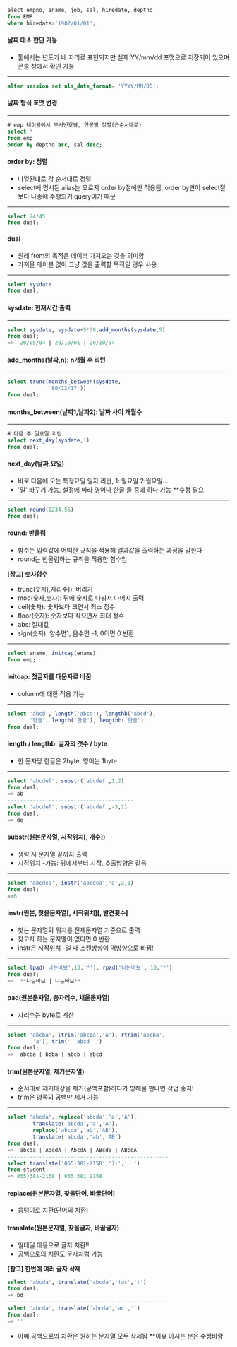 ```sql
elect empno, ename, job, sal, hiredate, deptno
from EMP
where hiredate>'1982/01/01';
```
#### 날짜 대소 판단 가능
- 툴에서는 년도가 네 자리로 표현되지만 실제 YY/mm/dd 포맷으로 저장되어 있으며 콘솔 창에서 확인 가능
---------------------------------

```sql
alter session set nls_date_format= 'YYYY/MM/DD';
```
#### 날짜 형식 포맷 변경  
---------------------------------
```sql
# emp 테이블에서 부서번호별, 연봉별 정렬(큰순서대로)
select *
from emp
order by deptno asc, sal desc; 
```
#### order by: 정렬
- 나열된대로 각 순서대로 정렬 
- select에 명시된 alias는 오로지 order by절에만 적용됨, order by만이 select절보다 나중에 수행되기 query이기 때문 
---------------------------------
```sql
select 24*45 
from dual; 
```
#### dual
- 원래 from의 목적은 데이터 가져오는 것을 의미함 
- 가져올 테이블 없이 그냥 값을 출력할 목적일 경우 사용
----------------------------------
```sql
select sysdate
from dual;
```
#### sysdate: 현재시간 출력
-----------------------------------
```sql
select sysdate, sysdate+5*30,add_months(sysdate,5)
from dual;
=>  20/05/04 | 20/10/01 | 20/10/04
```
#### add_months(날짜,n): n개월 후 리턴
-------------------------------------
```sql
select trunc(months_between(sysdate, 
             '80/12/17'))
from dual;
```
#### months_between(날짜1,날짜2): 날짜 사이 개월수
--------------------------------------
```sql
# 다음 주 일요일 리턴
select next_day(sysdate,1) 
from dual;
```
#### next_day(날짜,요일) 
- 바로 다음에 오는 특정요일 일자 리턴, 1: 일요일 2:월요일...
- '일' 바꾸기 가능, 설정에 따라 영어나 한글 둘 중에 하나 가능 **수정 필요 
----------------------------------
```sql
select round(1234.56)
from dual; 
```
#### round: 반올림
- 함수는 입력값에 어떠한 규칙을 적용해 결과값을 출력하는 과정을 말한다
- round는 반올림하는 규칙을 적용한 함수임

**[참고] 숫자함수**
- trunc(숫자[,자리수]): 버리기
- mod(숫자,숫자): 뒤에 숫자로 나눠서 나머지 출력
- ceil(숫자): 숫자보다 크면서 최소 정수
- floor(숫자): 숫자보다 작으면서 최대 정수
- abs: 절대값
- sign(숫자): 양수면1, 음수면 -1, 0이면 0 반환
-----------------------------------
```sql
select ename, initcap(ename)
from emp;
```
#### initcap: 첫글자를 대문자로 바꿈
- column에 대한 적용 가능
-------------------------------------
```sql
select 'abcd', length('abcd'), lengthb('abcd'), 
       '한글', length('한글'), lengthb('한글') 
from dual;
```
#### length / lengthb: 글자의 갯수 / byte
- 한 문자당 한글은 2byte, 영어는 1byte 
----------------------------------
```sql
select 'abcdef', substr('abcdef',1,2)
from dual; 
=> ab
----------------------------------------
select 'abcdef', substr('abcdef',-3,2)
from dual; 
=> de
```
#### substr(원본문자열, 시작위치[, 개수]) 
- 생략 시 문자열 끝까지 출력 
- 시작위치 -가능: 뒤에서부터 시작, 추출방향은 같음
--------------------------------------
```sql
select 'abcdea', instr('abcdea','a',2,1)
from dual;
=>6
```
#### instr(원본, 찾을문자열[, 시작위치][, 발견횟수]
- 찾는 문자열의 위치를 전체문자열 기준으로 출력
- 찾고자 하는 문자열이 없다면 0 반환
- instr은 시작위치 -일 때 스캔방향이 역방향으로 바뀜!
----------------------------------------
```sql
select lpad('나는바보',10,'*'), rpad('나는바보', 10,'*')
from dual;
=>  **나는바보 | 나는바보**
```
#### pad(원본문자열, 총자리수, 채울문자열)
- 자리수는 byte로 계산
-----------------------------------------
```sql
select 'abcba', ltrim('abcba','a'), rtrim('abcba',
        'a'), trim('  abcd  ') 
from dual;
=>  abcba | bcba | abcb | abcd
```
#### trim(원본문자열, 제거문자열)
- 순서대로 제거대상을 제거(공백포함)하다가 방해물 만나면 작업 중지!
- trim은 양쪽의 공백만 제거 가능
------------------------------------------
```sql
select 'abcda', replace('abcda','a','A'),
        translate('abcda','a','A'),
        replace('abcda','ab','AB'),
        translate('abcda','ab','AB')
from dual;  
=>  abcda | AbcdA | AbcdA | ABcda | ABcdA
---------------------------------------------------
select translate('055)381-2158',')-','  ')
from student; 
=> 055)381-2158 | 055 381 2158
```
#### replace(원본문자열, 찾을단어, 바꿀단어)
- 뭉텅이로 치환(단어의 치환)
#### translate(원본문자열, 찾을글자, 바꿀글자)
- 일대일 대응으로 글자 치환!!
- 공백으로의 치환도 문자처럼 가능

**[참고] 한번에 여러 글자 삭제**
```sql
select 'abcda', translate('abcda','!ac','!') 
from dual;
=> bd
--------------------------------------------------
select 'abcda', translate('abcda','ac','') 
from dual;
=> ''
```
- 아예 공백으로의 치환은 원하는 문자열 모두 삭제됨
**이유 아시는 분은 수정바람

